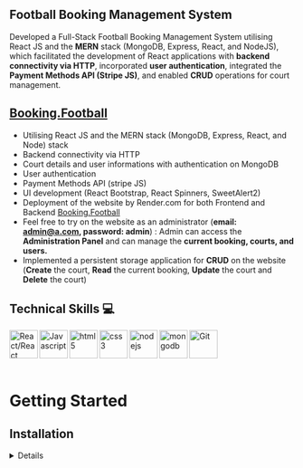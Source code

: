 ## Football Booking Management System

<p> Developed a Full-Stack Football Booking Management System utilising React JS and the <b>MERN</b> stack (MongoDB, Express, React, and NodeJS), which facilitated the development of React applications with <b>backend connectivity via HTTP</b>, incorporated <b>user authentication</b>, integrated the <b>Payment Methods API (Stripe JS)</b>, and enabled <b>CRUD</b> operations for court management.

## [Booking.Football](https://booking-football.onrender.com/)

- Utilising React JS and the MERN stack (MongoDB, Express, React, and Node) stack
- Backend connectivity via HTTP
- Court details and user informations with authentication on MongoDB
- User authentication
- Payment Methods API (stripe JS)
- UI development (React Bootstrap, React Spinners, SweetAlert2)
- Deployment of the website by Render.com for both Frontend and Backend [Booking.Football](https://booking-football.onrender.com/)
- Feel free to try on the website as an administrator (<b>email: admin@a.com, password: admin</b>) : Admin can access the <b>Administration Panel</b> and can manage the <b>current booking, courts, and users.</b>
- Implemented a persistent storage application for <b>CRUD</b> on the website (<b>Create</b> the court, <b>Read</b> the current booking, <b>Update</b> the court and <b>Delete</b> the court)

</p>

## Technical Skills 💻

<img align="left" alt="React/React Native" height="50px" src="https://cdn.svgporn.com/logos/react.svg" />
<img align="left" alt="Javascript" height="50px" src="https://cdn.svgporn.com/logos/javascript.svg" />
<img align="left" alt="html5" height="50px" src="https://cdn.svgporn.com/logos/html-5.svg" />
<img align="left" alt="css3" height="50px" src="https://cdn.svgporn.com/logos/css-3.svg" />
<img align="left" alt="nodejs" height="50px" src="https://cdn.svgporn.com/logos/nodejs.svg" />
<img align="left" alt="mongodb" height="50px" src="https://cdn.svgporn.com/logos/mongodb-icon.svg" />
<img align="left" alt="Git" height="50px" src="https://cdn.svgporn.com/logos/git-icon.svg" />

<br />
<br />
<br />
<br />

# Getting Started

## Installation

<details>
To run this Football Booking Management System locally, follow these steps:

1. Open Terminal.
2. Change the current working directory to the location where you want the cloned directory.
3. Clone the repository: `git clone https://github.com/jhwa426/Booking-System`
4. Navigate to the project directory: `cd Booking-System/frontend`
5. Install the dependencies: `npm install`
6. Navigate to the project directory `cd Booking-System/backend`
7. Install the dependencies: `npm install`
8. Start the development server for backend `nodemon server`
9. Start the development server for frontend: `npm start`
10. Open your browser and visit: `http://localhost:3000`

</details>

